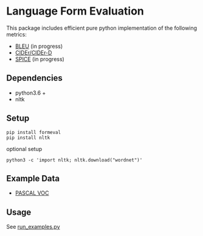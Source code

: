 # Language Form Evaluation

This package includes efficient pure python implementation of the following metrics:

* [BLEU](https://www.aclweb.org/anthology/P02-1040.pdf) (in progress)
* [CIDEr/CIDEr-D](https://arxiv.org/pdf/1411.5726.pdf)
* [SPICE](https://arxiv.org/pdf/1607.08822.pdf) (in progress)

## Dependencies

* python3.6 +
* nltk

## Setup

    pip install formeval
    pip install nltk

optional setup

    python3 -c 'import nltk; nltk.download("wordnet")'

## Example Data

* [PASCAL VOC](http://host.robots.ox.ac.uk/pascal/VOC/)
    

## Usage

See [run_examples.py](https://github.com/sudongqi/lfeval/blob/main/run_examples.py)